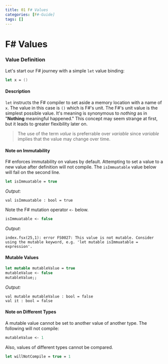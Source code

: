 ```yaml
---
title: 01 F# Values
categories: [F#-Guide]
tags: []
---
```



# F# Values

### Value Definition
Let's start our F# journey with a simple `let` value binding:

```fsharp
let x = ()
```


#### Description
`let` instructs the F# compiler to set aside a memory location with a name of `x`.  The value in this case is `()` which is F#'s unit.  The F#'s unit value is the simplest possible value.  It's meaning is synonymous to *nothing* as in "**Nothing** meaningful happened."  This concept may seem strange at first, but it leads to greater flexibility later on.

> The use of the term *value* is preferrable over *variable* since *variable* implies that the value may change over time.

#### Note on Immutability
F# enforces immutability on values by default.  Attempting to set a value to a new value after definition will not compile.  The `isImmuatable` value below will fail on the second line.

```fsharp
let isImmuatable = true
```



*Output*:
```console
val isImmuatable : bool = true
```

Note the F# mutation operator `<-` below.

```fsharp
isImmuatable <- false
```

*Output*:
```console
index.fsx(25,1): error FS0027: This value is not mutable. Consider using the mutable keyword, e.g. 'let mutable isImmuatable = expression'.
``` 



#### Mutable Values

```fsharp
let mutable mutableValue = true
mutableValue <- false
mutableValue;;
```

*Output:*
```console
val mutable mutableValue : bool = false
val it : bool = false
```



#### Note on Different Types
A mutable value cannot be set to another value of another type.  The following will not compile:

```fsharp
mutableValue <- 1
```

Also, values of different types cannot be compared.
```fsharp
let willNotCompile = true = 1
```




